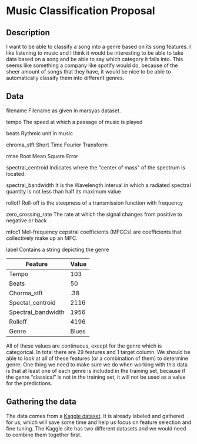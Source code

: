 # Music Classification Proposal

## Description

I want to be able to classify a song into a genre based on its song features. I like listening to music and I think it would be interesting to be able to take data based on a song and be able to say which category it falls into. This seems like something a company like spotify would do, because of the sheer amount of songs that they have, it would be nice to be able to automatically classify them into different genres.

## Data

filename
Filename as given in marsyas dataset.

tempo
The speed at which a passage of music is played

beats
Rythmic unit in music

chroma_stft
Short Time Fourier Transform

rmse
Root Mean Square Error

spectral_centroid
Indicates where the "center of mass" of the spectrum is located.

spectral_bandwidth
It is the Wavelength interval in which a radiated spectral quantity is not less than half its maximum value

rolloff
Roll-off is the steepness of a transmission function with frequency

zero_crossing_rate
The rate at which the signal changes from positive to negative or back

mfcc1
Mel-frequency cepstral coefficients (MFCCs) are coefficients that collectively make up an MFC.

label
Contains a string depicting the genre

| Feature            | Value |
|--------------------|-------|
| Tempo              | 103   |
| Beats              | 50    |
| Chorma_stft        | .38   |
| Spectal_centroid   | 2116  |
| Spectral_bandwidth | 1956  |
| Rolloff            | 4196  |
| Genre              | Blues |

All of these values are continuous, except for the genre which is categorical. In total there are 29 features and 1 target column. We should be able to look at all of these features (or a combination of them) to determine genre. One thing we need to make sure we do when working with this data is that at least one of each genre is included in the training set, because if the genre “classical” is not in the training set, it will not be used as a value for the predictions.

## Gathering the data

The data comes from a [Kaggle dataset](https://www.kaggle.com/datasets/insiyeah/musicfeatures). It is already labeled and gathered for us, which will save some time and help us focus on feature selection and fine tuning. The Kaggle site has two different datasets and we would need to combine them together first.
